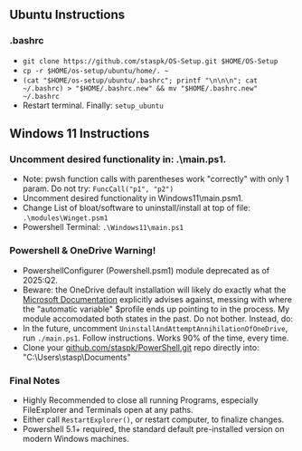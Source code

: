 ## Ubuntu Instructions
### .bashrc
- `git clone https://github.com/staspk/OS-Setup.git $HOME/OS-Setup`
- `cp -r $HOME/os-setup/ubuntu/home/. ~`
- `(cat "$HOME/os-setup/ubuntu/.bashrc"; printf "\n\n\n"; cat ~/.bashrc) > "$HOME/.bashrc.new" && mv "$HOME/.bashrc.new" ~/.bashrc`
- Restart terminal. Finally: `setup_ubuntu`


## Windows 11 Instructions
### Uncomment desired functionality in: .\main.ps1.
- Note: pwsh function calls with parentheses work "correctly" with only 1 param. Do not try: `FuncCall("p1", "p2")`
- Uncomment desired functionality in Windows11\main.psm1.
- Change List of bloat/software to uninstall/install at top of file: `.\modules\Winget.psm1`
- Powershell Terminal: `.\Windows11\main.ps1`

### Powershell & OneDrive Warning!
- PowershellConfigurer (Powershell.psm1) module deprecated as of 2025:Q2.
- Beware: the OneDrive default installation will likely do exactly what the [Microsoft Documentation](https://learn.microsoft.com/en-us/powershell/module/microsoft.powershell.core/about/about_profiles?view=powershell-7.5) explicitly advises against, messing with where the "automatic variable" $profile ends up pointing to in the process. My module accomodated both states in the past. Do not bother. Instead, do:
- In the future, uncomment `UninstallAndAttemptAnnihilationOfOneDrive`, run `./main.ps1`. Follow instructions. Works 90% of the time, every time.
- Clone your [github.com/staspk/PowerShell.git](https://github.com/staspk/PowerShell.git) repo directly into: "C:\Users\stasp\Documents"

### Final Notes
- Highly Recommended to close all running Programs, especially FileExplorer and Terminals open at any paths.
- Either call `RestartExplorer()`, or restart computer, to finalize changes.
- Powershell 5.1+ required, the standard default pre-installed version on modern Windows machines.